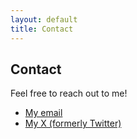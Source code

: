 ```yaml
---
layout: default
title: Contact
---
```


<main>
    <h2>Contact</h2>
    <p>Feel free to reach out to me!</p>
    <ul>
        <li><a href="mailto:giridharan.s@students.iiserpune.ac.in">My email</a></li>
        <li><a href="https://x.com/senkuishigami07" target="_blank">My X (formerly Twitter)</a></li>
    </ul>
</main>

